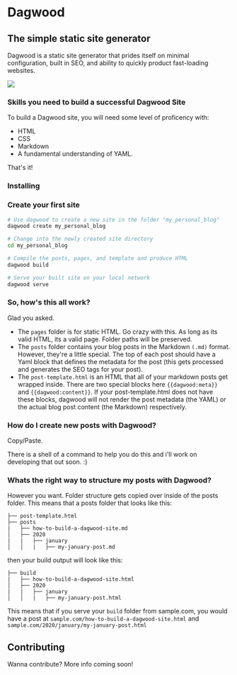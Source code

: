 # Dagwood
## The simple static site generator

Dagwood is a static site generator that prides itself on minimal configuration, built in SEO, and ability to quickly product fast-loading websites.

![](https://img.shields.io/github/workflow/status/bradcypert/dagwood/Upload%20Release%20Asset?label=Github%20Actions%20%28CD%29&logo=github)

### Skills you need to build a successful Dagwood Site
To build a Dagwood site, you will need some level of proficency with:
- HTML
- CSS
- Markdown
- A fundamental understanding of YAML.

That's it!

### Installing

### Create your first site
```bash
# Use dagwood to create a new site in the folder "my_personal_blog"
dagwood create my_personal_blog

# Change into the newly created site directory
cd my_personal_blog

# Compile the posts, pages, and template and produce HTML
dagwood build

# Serve your built site on your local network
dagwood serve
```

### So, how's this all work?
Glad you asked.
- The `pages` folder is for static HTML. Go crazy with this. As long as its valid HTML, its a valid page. Folder paths will be preserved.
- The `posts` folder contains your blog posts in the Markdown `(.md)` format. However, they're a little special. The top of each post should have a Yaml block that defines the metadata for the post (this gets processed and generates the SEO tags for your post).
- The `post-template.html` is an HTML that all of your markdown posts get wrapped inside. There  are two special blocks here `{{dagwood:meta}}` and `{{dagwood:content}}`. If your post-template.html does not have these blocks, dagwood will not render the post metadata (the YAML) or the actual blog post content (the Markdown) respectively.

### How do I create new posts with Dagwood?
Copy/Paste.

There is a shell of a command to help you do this and i'll work on developing that out soon. :)

### Whats the right way to structure my posts with Dagwood?
However you want. Folder structure gets copied over inside of the posts folder. This means that a posts folder that looks like this:
```
├── post-template.html
├── posts
|   ├── how-to-build-a-dagwood-site.md
│   ├── 2020
|   |   ├── january
│   │   |   ├── my-january-post.md
```
then your build output will look like this:
```
├── build
|   ├── how-to-build-a-dagwood-site.html
│   ├── 2020
|   |   ├── january
│   │   |   ├── my-january-post.html
```

This means that if you serve your `build` folder from sample.com, you would have a post at `sample.com/how-to-build-a-dagwood-site.html` and `sample.com/2020/january/my-january-post.html`

## Contributing
Wanna contribute? More info coming soon!
